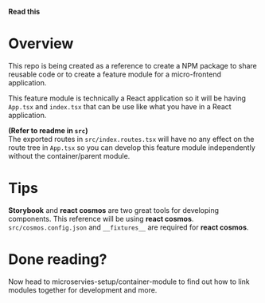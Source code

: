 **Read this**

# Overview

This repo is being created as a reference to create a NPM package to share reusable code or to create a feature module for a micro-frontend application.

This feature module is technically a React application so it will be having `App.tsx` and `index.tsx` that can be use like what you have in a React application.

**(Refer to readme in `src`)**\
The exported routes in `src/index.routes.tsx` will have no any effect on the route tree in `App.tsx` so you can develop this feature module independently without the container/parent module.

# Tips
**Storybook** and **react cosmos** are two great tools for developing components. This reference will be using **react cosmos**.\
`src/cosmos.config.json` and `__fixtures__` are required for **react cosmos**.

# Done reading? 
Now head to microservies-setup/container-module to find out how to link modules together for development and more.
